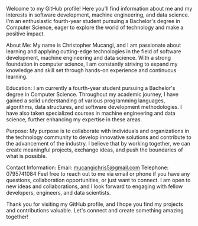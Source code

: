 Welcome to my GitHub profile! Here you'll find information about me and my interests in software development, machine engineering, and data science.
I'm an enthusiastic fourth-year student pursuing a Bachelor's degree in Computer Science, eager to explore the world of technology and make a positive impact.

About Me:
My name is Christopher Mucangi, and I am passionate about learning and applying cutting-edge technologies in the field of software development, machine engineering
and data science. With a strong foundation in computer science, I am constantly striving to expand my knowledge and skill set through hands-on experience 
and continuous learning.

Education:
I am currently a fourth-year student pursuing a Bachelor's degree in Computer Science. Throughout my academic journey, I have gained a solid understanding
of various programming languages, algorithms, data structures, and software development methodologies. I have also taken specialized courses in machine engineering 
and data science, further enhancing my expertise in these areas.

Purpose:
My purpose is to collaborate with individuals and organizations in the technology community to develop innovative solutions and contribute to the advancement of the industry.
I believe that by working together, we can create meaningful projects, exchange ideas, and push the boundaries of what is possible.

Contact Information:
Email: mucangichris5@gmail.com
Telephone: 0795741084
Feel free to reach out to me via email or phone if you have any questions, collaboration opportunities, or just want to connect. I am open to new ideas and collaborations, 
and I look forward to engaging with fellow developers, engineers, and data scientists.

Thank you for visiting my GitHub profile, and I hope you find my projects and contributions valuable. Let's connect and create something amazing together!
